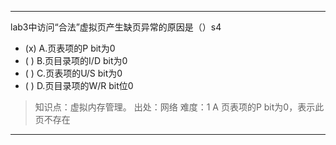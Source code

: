 ---
lab3中访问“合法”虚拟页产生缺页异常的原因是（）s4
- (x) A.页表项的P bit为0
- ( ) B.页目录项的I/D bit为0
- ( ) C.页表项的U/S bit为0
- ( ) D.页目录项的W/R bit位0

> 知识点：虚拟内存管理。
> 出处：网络
> 难度：1
> A 页表项的P bit为0，表示此页不存在

---
